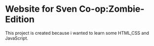 # Website for Sven Co-op:Zombie-Edition
This project is created because i wanted to learn some HTML,CSS and JavaScript.
